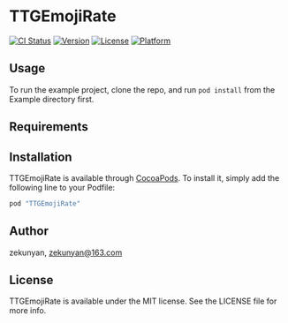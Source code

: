 # TTGEmojiRate

[![CI Status](http://img.shields.io/travis/zekunyan/TTGEmojiRate.svg?style=flat)](https://travis-ci.org/zekunyan/TTGEmojiRate)
[![Version](https://img.shields.io/cocoapods/v/TTGEmojiRate.svg?style=flat)](http://cocoapods.org/pods/TTGEmojiRate)
[![License](https://img.shields.io/cocoapods/l/TTGEmojiRate.svg?style=flat)](http://cocoapods.org/pods/TTGEmojiRate)
[![Platform](https://img.shields.io/cocoapods/p/TTGEmojiRate.svg?style=flat)](http://cocoapods.org/pods/TTGEmojiRate)

## Usage

To run the example project, clone the repo, and run `pod install` from the Example directory first.

## Requirements

## Installation

TTGEmojiRate is available through [CocoaPods](http://cocoapods.org). To install
it, simply add the following line to your Podfile:

```ruby
pod "TTGEmojiRate"
```

## Author

zekunyan, zekunyan@163.com

## License

TTGEmojiRate is available under the MIT license. See the LICENSE file for more info.
